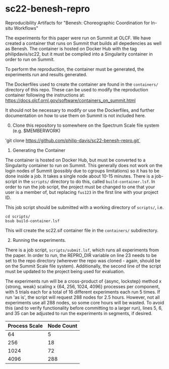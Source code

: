 # sc22-benesh-repro
Reproducibility Artifacts for "Benesh: Choreographic Coordination for In-situ Workflows"

The experiments for this paper were run on Summit at OLCF. We have created a container that runs on Summit that builds all depedencies as well as Benesh. The container is hosted on Docker Hub with the tag philipdavis/sc22, but it must be compiled into a Singularity container in order to run on Summit.

To perform the reproduction, the container must be generated, the experiments run and results generated.

The Dockerfiles used to create the container are found in the `containers/` directory of this repo. These can be used to modify the reproduction container following the instructions at:
https://docs.olcf.ornl.gov/software/containers_on_summit.html

It should not be necessary to modify or use the Dockerfiles, and further documentation on how to use them on Summit is not included here.

0. Clone this repository to somewhere on the Spectrum Scale file system (e.g. $MEMBERWORK)

'git clone https://github.com/philip-davis/sc22-benesh-repro.git`

1. Generating the Container

The container is hosted on Docker Hub, but must be converted to a Singularity container to run on Summit. This generally does not work on the login nodes of Summit (possibly due to cgroups limitations) so it has to be done inside a job. It takes a single node about 10-15 minutes. There is a job-script in the `scripts/` directory to do this, called `build-container.lsf`. In order to run the job script, the project must be changed to one that your user is a member of, but replacing `fus123` in the first line with your project ID.

This job script should be submitted with a working directory of `scripts/`, i.e.

```
cd scripts/
bsub build-container.lsf
```

This will create the sc22.sif container file in the `containers/` subdirectory.

2. Running the experiments.

There is a job script, `scripts/submit.lsf`, which runs all experiments from the paper. In order to run, the REPRO_DIR variable on line 23 needs to be set to the repo directory (wherever the repo was cloned - again, should be on the Summit Scale file system). Additionally, the second line of the script must be updated to the project being used for evaluation.

The experiments run will be a cross-product of {async, lockstep} method x {strong, weak} scaling x {64, 256, 1024, 4096} processes per component, with 5 trials each for a total of 16 different experiments each run 5 times. If run 'as is', the script will request 288 nodes for 2.5 hours. However, not all experiments use all 288 nodes, so some core hours will be wasted. To avoid this (and to verify functionality before committing to a larger run), lines 5, 6, and 35 can be adjusted to run the experiments in segments, if desired.

| Process Scale | Node Count |
| ----------- | ----------- |
| 64 | 5 |
| 256 | 18 |
| 1024 | 72 |
| 4096 | 288 | 
